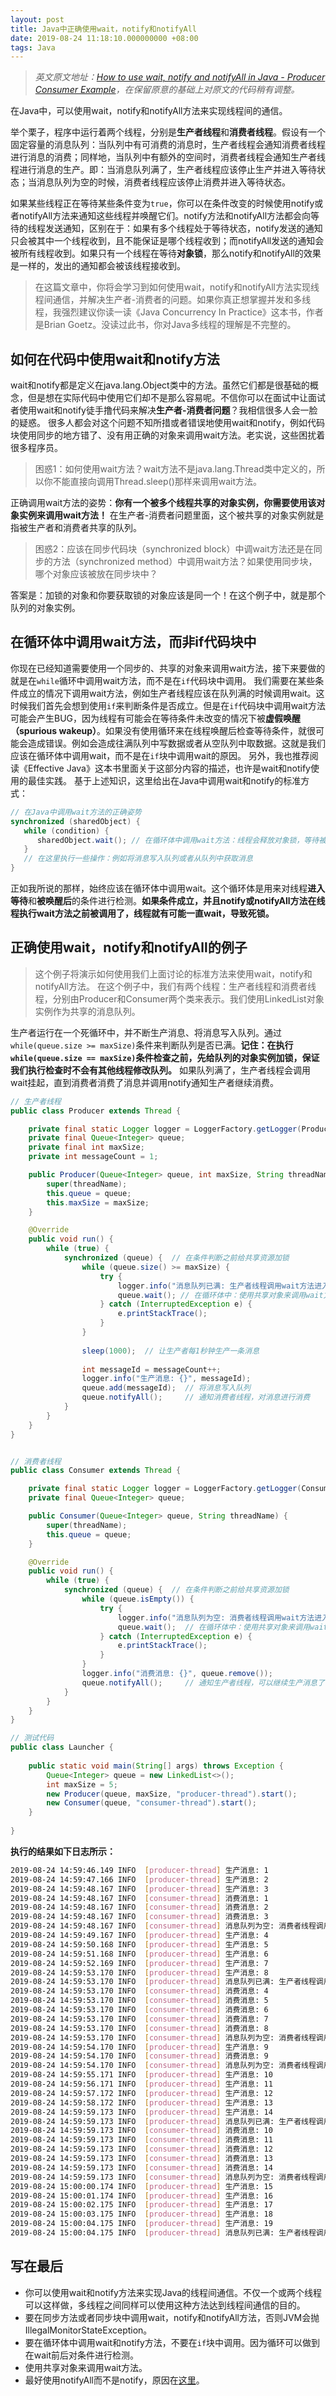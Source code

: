 ```yaml
---
layout: post
title: Java中正确使用wait，notify和notifyAll
date: 2019-08-24 11:18:10.000000000 +08:00
tags: Java
---
```


>*英文原文地址：[How to use wait, notify and notifyAll in Java - Producer Consumer Example](https://javarevisited.blogspot.com/2015/07/how-to-use-wait-notify-and-notifyall-in.html)，在保留原意的基础上对原文的代码稍有调整。*

在Java中，可以使用wait，notify和notifyAll方法来实现线程间的通信。

举个栗子，程序中运行着两个线程，分别是**生产者线程**和**消费者线程**。假设有一个固定容量的消息队列：当队列中有可消费的消息时，生产者线程会通知消费者线程进行消息的消费；同样地，当队列中有额外的空间时，消费者线程会通知生产者线程进行消息的生产。即：当消息队列满了，生产者线程应该停止生产并进入等待状态；当消息队列为空的时候，消费者线程应该停止消费并进入等待状态。

如果某些线程正在等待某些条件变为`true`，你可以在条件改变的时候使用notify或者notifyAll方法来通知这些线程并唤醒它们。notify方法和notifyAll方法都会向等待的线程发送通知，区别在于：如果有多个线程处于等待状态，notify发送的通知只会被其中一个线程收到，且不能保证是哪个线程收到；而notifyAll发送的通知会被所有线程收到。如果只有一个线程在等待**对象锁**，那么notify和notifyAll的效果是一样的，发出的通知都会被该线程接收到。

>在这篇文章中，你将会学习到如何使用wait，notify和notifyAll方法实现线程间通信，并解决生产者-消费者的问题。如果你真正想掌握并发和多线程，我强烈建议你读一读《Java Concurrency In Practice》这本书，作者是Brian Goetz。没读过此书，你对Java多线程的理解是不完整的。

## 如何在代码中使用wait和notify方法
wait和notify都是定义在java.lang.Object类中的方法。虽然它们都是很基础的概念，但是想在实际代码中使用它们却不是那么容易呢。不信你可以在面试中让面试者使用wait和notify徒手撸代码来解决**生产者-消费者问题**？我相信很多人会一脸的疑惑。
很多人都会对这个问题不知所措或者错误地使用wait和notify，例如代码块使用同步的地方错了、没有用正确的对象来调用wait方法。老实说，这些困扰着很多程序员。

>困惑1：如何使用wait方法？wait方法不是java.lang.Thread类中定义的，所以你不能直接向调用Thread.sleep()那样来调用wait方法。<br />

<a>正确调用wait方法的姿势：**你有一个被多个线程共享的对象实例，你需要使用该对象实例来调用wait方法！** 在生产者-消费者问题里面，这个被共享的对象实例就是指被生产者和消费者共享的队列。</a>

>困惑2：应该在同步代码块（synchronized block）中调wait方法还是在同步的方法（synchronized method）中调用wait方法？如果使用同步块，哪个对象应该被放在同步块中？

<a>答案是：加锁的对象和你要获取锁的对象应该是同一个！在这个例子中，就是那个队列的对象实例。</a>

## 在循环体中调用wait方法，而非if代码块中
你现在已经知道需要使用一个同步的、共享的对象来调用wait方法，接下来要做的就是在`while`循环中调用wait方法，而不是在`if`代码块中调用。
我们需要在某些条件成立的情况下调用wait方法，例如生产者线程应该在队列满的时候调用wait。这时候我们首先会想到使用`if`来判断条件是否成立。但是在`if`代码块中调用wait方法可能会产生BUG，因为线程有可能会在等待条件未改变的情况下被**虚假唤醒（spurious wakeup）**。如果没有使用循环来在线程唤醒后检查等待条件，就很可能会造成错误。例如会造成往满队列中写数据或者从空队列中取数据。这就是我们应该在循环体中调用wait，而不是在`if`块中调用wait的原因。
另外，我也推荐阅读《Effective Java》这本书里面关于这部分内容的描述，也许是wait和notify使用的最佳实践。
基于上述知识，这里给出在Java中调用wait和notify的标准方式：

```java
// 在Java中调用wait方法的正确姿势
synchronized (sharedObject) {
   while (condition) {
      sharedObject.wait(); // 在循环体中调用wait方法：线程会释放对象锁，等待被唤醒
   }
   // 在这里执行一些操作：例如将消息写入队列或者从队列中获取消息
}
```

正如我所说的那样，始终应该在循环体中调用wait。这个循环体是用来对线程**进入等待**和**被唤醒后**的条件进行检测。**如果条件成立，并且notify或notifyAll方法在线程执行wait方法之前被调用了，线程就有可能一直wait，导致死锁。**

## 正确使用wait，notify和notifyAll的例子
>这个例子将演示如何使用我们上面讨论的标准方法来使用wait，notify和notifyAll方法。
>在这个例子中，我们有两个线程：生产者线程和消费者线程，分别由Producer和Consumer两个类来表示。我们使用LinkedList对象实例作为共享的消息队列。

生产者运行在一个死循环中，并不断生产消息、将消息写入队列。通过`while(queue.size >= maxSize)`条件来判断队列是否已满。**记住：在执行`while(queue.size == maxSize)`条件检查之前，先给队列的对象实例加锁，保证我们执行检查时不会有其他线程修改队列。** 如果队列满了，生产者线程会调用wait挂起，直到消费者消费了消息并调用notify通知生产者继续消费。

```java
// 生产者线程
public class Producer extends Thread {

    private final static Logger logger = LoggerFactory.getLogger(Producer.class);
    private final Queue<Integer> queue;
    private final int maxSize;
    private int messageCount = 1;

    public Producer(Queue<Integer> queue, int maxSize, String threadName) {
        super(threadName);
        this.queue = queue;
        this.maxSize = maxSize;
    }

    @Override
    public void run() {
        while (true) {
            synchronized (queue) {  // 在条件判断之前给共享资源加锁
                while (queue.size() >= maxSize) {
                    try {
                        logger.info("消息队列已满: 生产者线程调用wait方法进入等待状态 ...");
                        queue.wait(); // 在循环体中：使用共享对象来调用wait方法，释放共享资源的锁
                    } catch (InterruptedException e) {
                        e.printStackTrace();
                    }
                }
               
                sleep(1000);  // 让生产者每1秒钟生产一条消息
              
                int messageId = messageCount++;
                logger.info("生产消息: {}", messageId);
                queue.add(messageId);  // 将消息写入队列
                queue.notifyAll();     // 通知消费者线程，对消息进行消费
            }
        }
    }
}


// 消费者线程
public class Consumer extends Thread {

    private final static Logger logger = LoggerFactory.getLogger(Consumer.class);
    private final Queue<Integer> queue;

    public Consumer(Queue<Integer> queue, String threadName) {
        super(threadName);
        this.queue = queue;
    }

    @Override
    public void run() {
        while (true) {
            synchronized (queue) {  // 在条件判断之前给共享资源加锁
                while (queue.isEmpty()) {
                    try {
                        logger.info("消息队列为空: 消费者线程调用wait方法进入等待状态 ...");
                        queue.wait();  // 在循环体中：使用共享对象来调用wait方法，释放共享资源的锁
                    } catch (InterruptedException e) {
                        e.printStackTrace();
                    }
                }
                logger.info("消费消息: {}", queue.remove());
                queue.notifyAll();     // 通知生产者线程，可以继续生产消息了
            }
        }
    }
}

// 测试代码
public class Launcher {
    
    public static void main(String[] args) throws Exception {
        Queue<Integer> queue = new LinkedList<>();
        int maxSize = 5;
        new Producer(queue, maxSize, "producer-thread").start();
        new Consumer(queue, "consumer-thread").start();
    }
    
}
```
**执行的结果如下日志所示：**
```bash
2019-08-24 14:59:46.149 INFO  [producer-thread] 生产消息: 1
2019-08-24 14:59:47.166 INFO  [producer-thread] 生产消息: 2
2019-08-24 14:59:48.167 INFO  [producer-thread] 生产消息: 3
2019-08-24 14:59:48.167 INFO  [consumer-thread] 消费消息: 1
2019-08-24 14:59:48.167 INFO  [consumer-thread] 消费消息: 2
2019-08-24 14:59:48.167 INFO  [consumer-thread] 消费消息: 3
2019-08-24 14:59:48.167 INFO  [consumer-thread] 消息队列为空: 消费者线程调用wait方法进入等待状态 ...
2019-08-24 14:59:49.167 INFO  [producer-thread] 生产消息: 4
2019-08-24 14:59:50.168 INFO  [producer-thread] 生产消息: 5
2019-08-24 14:59:51.168 INFO  [producer-thread] 生产消息: 6
2019-08-24 14:59:52.169 INFO  [producer-thread] 生产消息: 7
2019-08-24 14:59:53.170 INFO  [producer-thread] 生产消息: 8
2019-08-24 14:59:53.170 INFO  [producer-thread] 消息队列已满: 生产者线程调用wait方法进入等待状态 ...
2019-08-24 14:59:53.170 INFO  [consumer-thread] 消费消息: 4
2019-08-24 14:59:53.170 INFO  [consumer-thread] 消费消息: 5
2019-08-24 14:59:53.170 INFO  [consumer-thread] 消费消息: 6
2019-08-24 14:59:53.170 INFO  [consumer-thread] 消费消息: 7
2019-08-24 14:59:53.170 INFO  [consumer-thread] 消费消息: 8
2019-08-24 14:59:53.170 INFO  [consumer-thread] 消息队列为空: 消费者线程调用wait方法进入等待状态 ...
2019-08-24 14:59:54.170 INFO  [producer-thread] 生产消息: 9
2019-08-24 14:59:54.170 INFO  [consumer-thread] 消费消息: 9
2019-08-24 14:59:54.170 INFO  [consumer-thread] 消息队列为空: 消费者线程调用wait方法进入等待状态 ...
2019-08-24 14:59:55.171 INFO  [producer-thread] 生产消息: 10
2019-08-24 14:59:56.171 INFO  [producer-thread] 生产消息: 11
2019-08-24 14:59:57.172 INFO  [producer-thread] 生产消息: 12
2019-08-24 14:59:58.172 INFO  [producer-thread] 生产消息: 13
2019-08-24 14:59:59.173 INFO  [producer-thread] 生产消息: 14
2019-08-24 14:59:59.173 INFO  [producer-thread] 消息队列已满: 生产者线程调用wait方法进入等待状态 ...
2019-08-24 14:59:59.173 INFO  [consumer-thread] 消费消息: 10
2019-08-24 14:59:59.173 INFO  [consumer-thread] 消费消息: 11
2019-08-24 14:59:59.173 INFO  [consumer-thread] 消费消息: 12
2019-08-24 14:59:59.173 INFO  [consumer-thread] 消费消息: 13
2019-08-24 14:59:59.173 INFO  [consumer-thread] 消费消息: 14
2019-08-24 14:59:59.173 INFO  [consumer-thread] 消息队列为空: 消费者线程调用wait方法进入等待状态 ...
2019-08-24 15:00:00.174 INFO  [producer-thread] 生产消息: 15
2019-08-24 15:00:01.174 INFO  [producer-thread] 生产消息: 16
2019-08-24 15:00:02.175 INFO  [producer-thread] 生产消息: 17
2019-08-24 15:00:03.175 INFO  [producer-thread] 生产消息: 18
2019-08-24 15:00:04.175 INFO  [producer-thread] 生产消息: 19
2019-08-24 15:00:04.175 INFO  [producer-thread] 消息队列已满: 生产者线程调用wait方法进入等待状态 ...
```
## 写在最后
- 你可以使用wait和notify方法来实现Java的线程间通信。不仅一个或两个线程可以这样做，多线程之间同样可以使用这种方法达到线程间通信的目的。
- 要在同步方法或者同步块中调用wait，notify和notifyAll方法，否则JVM会抛IllegalMonitorStateException。
- 要在循环体中调用wait和notify方法，不要在`if`块中调用。因为循环可以做到在wait前后对条件进行检测。
- 使用共享对象来调用wait方法。
- 最好使用notifyAll而不是notify，原因在[这里](https://javarevisited.blogspot.com/2012/10/difference-between-notify-and-notifyall-java-example.html)。